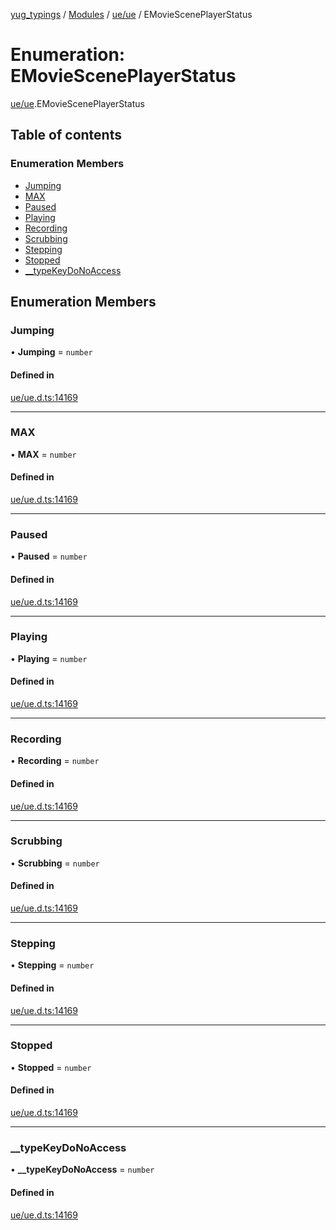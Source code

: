 [yug_typings](../README.md) / [Modules](../modules.md) / [ue/ue](../modules/ue_ue.md) / EMovieScenePlayerStatus

# Enumeration: EMovieScenePlayerStatus

[ue/ue](../modules/ue_ue.md).EMovieScenePlayerStatus

## Table of contents

### Enumeration Members

- [Jumping](ue_ue.EMovieScenePlayerStatus.md#jumping)
- [MAX](ue_ue.EMovieScenePlayerStatus.md#max)
- [Paused](ue_ue.EMovieScenePlayerStatus.md#paused)
- [Playing](ue_ue.EMovieScenePlayerStatus.md#playing)
- [Recording](ue_ue.EMovieScenePlayerStatus.md#recording)
- [Scrubbing](ue_ue.EMovieScenePlayerStatus.md#scrubbing)
- [Stepping](ue_ue.EMovieScenePlayerStatus.md#stepping)
- [Stopped](ue_ue.EMovieScenePlayerStatus.md#stopped)
- [\_\_typeKeyDoNoAccess](ue_ue.EMovieScenePlayerStatus.md#__typekeydonoaccess)

## Enumeration Members

### Jumping

• **Jumping** = `number`

#### Defined in

[ue/ue.d.ts:14169](https://github.com/YugMetaverse/yug_typings/blob/25cad34/ue/ue.d.ts#L14169)

___

### MAX

• **MAX** = `number`

#### Defined in

[ue/ue.d.ts:14169](https://github.com/YugMetaverse/yug_typings/blob/25cad34/ue/ue.d.ts#L14169)

___

### Paused

• **Paused** = `number`

#### Defined in

[ue/ue.d.ts:14169](https://github.com/YugMetaverse/yug_typings/blob/25cad34/ue/ue.d.ts#L14169)

___

### Playing

• **Playing** = `number`

#### Defined in

[ue/ue.d.ts:14169](https://github.com/YugMetaverse/yug_typings/blob/25cad34/ue/ue.d.ts#L14169)

___

### Recording

• **Recording** = `number`

#### Defined in

[ue/ue.d.ts:14169](https://github.com/YugMetaverse/yug_typings/blob/25cad34/ue/ue.d.ts#L14169)

___

### Scrubbing

• **Scrubbing** = `number`

#### Defined in

[ue/ue.d.ts:14169](https://github.com/YugMetaverse/yug_typings/blob/25cad34/ue/ue.d.ts#L14169)

___

### Stepping

• **Stepping** = `number`

#### Defined in

[ue/ue.d.ts:14169](https://github.com/YugMetaverse/yug_typings/blob/25cad34/ue/ue.d.ts#L14169)

___

### Stopped

• **Stopped** = `number`

#### Defined in

[ue/ue.d.ts:14169](https://github.com/YugMetaverse/yug_typings/blob/25cad34/ue/ue.d.ts#L14169)

___

### \_\_typeKeyDoNoAccess

• **\_\_typeKeyDoNoAccess** = `number`

#### Defined in

[ue/ue.d.ts:14169](https://github.com/YugMetaverse/yug_typings/blob/25cad34/ue/ue.d.ts#L14169)
